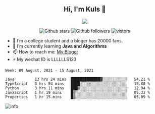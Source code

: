<h2 align="center"> Hi, I'm Kuls 👋 </h2>
<p align="center">
    <p align="center">
        <img src=" https://avatars.githubusercontent.com/u/42165104?s=460&u=5c7fbf0bce7d4b38a15a44676e6f64b529e47598&v=4"/>
    </p>
    <p align="center">
      <img src="https://img.shields.io/github/stars/hellokuls?style=social" alt="Github stars" />
      <img src="https://img.shields.io/github/followers/hellokuls?style=social" alt="Github followers" />
      <img src="https://visitor-badge.glitch.me/badge?page_id=hellokuls.readme" alt="vistors" />
    </p>
</p>

- 🔭 I’m a college student and a bloger has 20000 fans.
- 🌱 I’m currently learning **Java and Algorithms**
- 📫 How to reach me: [My Bloger](http://www.kuls6.top) 
- ⚡ My wechat ID is LLLLLLS123

<!--START_SECTION:waka-->
```text
Week: 09 August, 2021 - 15 August, 2021

Java         13 hrs 24 mins  █████████████▓░░░░░░░░░░░   54.21 % 
TypeScript   3 hrs 54 mins   ████░░░░░░░░░░░░░░░░░░░░░   15.80 % 
Python       3 hrs 11 mins   ███▒░░░░░░░░░░░░░░░░░░░░░   12.94 % 
JavaScript   1 hr 19 mins    █▒░░░░░░░░░░░░░░░░░░░░░░░   05.33 % 
Properties   1 hr 15 mins    █▒░░░░░░░░░░░░░░░░░░░░░░░   05.09 % 
```
<!--END_SECTION:waka-->

![info](https://github-readme-stats.vercel.app/api?username=hellokuls&show_icons=true&count_private=true&hide=prs&theme=default_repocard)


